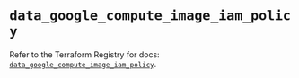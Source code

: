 # `data_google_compute_image_iam_policy`

Refer to the Terraform Registry for docs: [`data_google_compute_image_iam_policy`](https://registry.terraform.io/providers/hashicorp/google-beta/5.28.0/docs/data-sources/google_compute_image_iam_policy).
